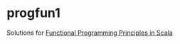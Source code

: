 # progfun1

Solutions for [Functional Programming Principles in Scala ](https://www.coursera.org/learn/progfun1/home/info)

